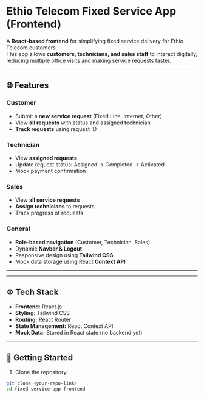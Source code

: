 # Ethio Telecom Fixed Service App (Frontend)

A **React-based frontend** for simplifying fixed service delivery for Ethio Telecom customers.  
This app allows **customers, technicians, and sales staff** to interact digitally, reducing multiple office visits and making service requests faster.

---

## 🌐 Features

### Customer
- Submit a **new service request** (Fixed Line, Internet, Other)
- View **all requests** with status and assigned technician
- **Track requests** using request ID

### Technician
- View **assigned requests**
- Update request status: Assigned → Completed → Activated
- Mock payment confirmation

### Sales
- View **all service requests**
- **Assign technicians** to requests
- Track progress of requests

### General
- **Role-based navigation** (Customer, Technician, Sales)
- Dynamic **Navbar & Logout**
- Responsive design using **Tailwind CSS**
- Mock data storage using React **Context API**

---

---

## ⚙️ Tech Stack

- **Frontend:** React.js
- **Styling:** Tailwind CSS
- **Routing:** React Router
- **State Management:** React Context API
- **Mock Data:** Stored in React state (no backend yet)

---

## 🚀 Getting Started

1. Clone the repository:

```bash
git clone <your-repo-link>
cd fixed-service-app-frontend

